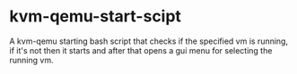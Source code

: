 # kvm-qemu-start-scipt
A kvm-qemu starting bash script that checks if the specified vm is running, if it's not then it starts and after that opens a gui menu for selecting the running vm.
